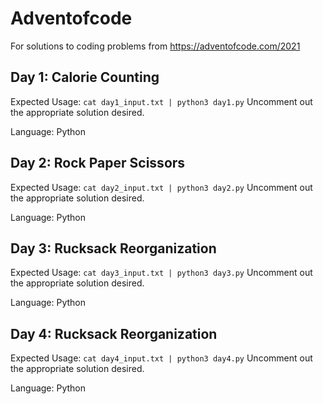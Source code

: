 # Adventofcode

For solutions to coding problems from https://adventofcode.com/2021

## Day 1: Calorie Counting

Expected Usage:
`cat day1_input.txt | python3 day1.py`
Uncomment out the appropriate solution desired.

Language: Python

## Day 2: Rock Paper Scissors

Expected Usage:
`cat day2_input.txt | python3 day2.py`
Uncomment out the appropriate solution desired.

Language: Python

## Day 3: Rucksack Reorganization

Expected Usage:
`cat day3_input.txt | python3 day3.py`
Uncomment out the appropriate solution desired.

Language: Python

## Day 4: Rucksack Reorganization

Expected Usage:
`cat day4_input.txt | python3 day4.py`
Uncomment out the appropriate solution desired.

Language: Python



